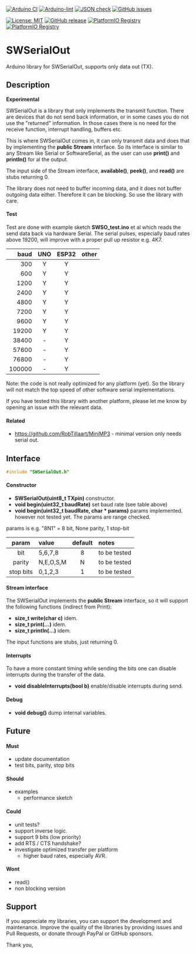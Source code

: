 
[![Arduino CI](https://github.com/RobTillaart/SWSerialOut/workflows/Arduino%20CI/badge.svg)](https://github.com/marketplace/actions/arduino_ci)
[![Arduino-lint](https://github.com/RobTillaart/SWSerialOut/actions/workflows/arduino-lint.yml/badge.svg)](https://github.com/RobTillaart/SWSerialOut/actions/workflows/arduino-lint.yml)
[![JSON check](https://github.com/RobTillaart/SWSerialOut/actions/workflows/jsoncheck.yml/badge.svg)](https://github.com/RobTillaart/SWSerialOut/actions/workflows/jsoncheck.yml)
[![GitHub issues](https://img.shields.io/github/issues/RobTillaart/SWSerialOut.svg)](https://github.com/RobTillaart/SWSerialOut/issues)

[![License: MIT](https://img.shields.io/badge/license-MIT-green.svg)](https://github.com/RobTillaart/SWSerialOut/blob/master/LICENSE)
[![GitHub release](https://img.shields.io/github/release/RobTillaart/SWSerialOut.svg?maxAge=3600)](https://github.com/RobTillaart/SWSerialOut/releases)
[![PlatformIO Registry](https://badges.registry.platformio.org/packages/robtillaart/library/SWSerialOut.svg)](https://registry.platformio.org/libraries/robtillaart/SWSerialOut)
[![PlatformIO Registry](https://badges.registry.platformio.org/packages/robtillaart/library/HX711.svg?maxAge=3600)](https://registry.platformio.org/libraries/robtillaart/SWSerialOut)


# SWSerialOut

Arduino library for SWSerialOut, supports only data out (TX).


## Description

**Experimental**

SWSerialOut is a library that only implements the transmit function.
There are devices that do not send back information, or in some cases 
you do not use the "returned" information.
In those cases there is no need for the receive function, interrupt 
handling, buffers etc.

This is where SWSerialOut comes in, it can only transmit data and does
that by implementing the **public Stream** interface.
So its interface is similar to any Stream like Serial or SoftwareSerial,
as the user can use **print()** and **println()** for al the output.

The input side of the Stream interface, **available()**, **peek()**, 
and **read()** are stubs returning 0.

The library does not need to buffer incoming data, and it does not buffer outgoing data either. Therefore it can be blocking.
So use the library with care.


#### Test 

Test are done with example sketch **SWSO_test.ino** et al which
reads the send data back via hardware Serial.
The serial pulses, especially baud rates above 19200, will improve 
with a proper pull up resistor e.g. 4K7.

|  baud    |  UNO  |  ESP32  |  other  |
|---------:|:-----:|:-------:|:-------:|
|  300     |   Y   |    Y    |
|  600     |   Y   |    Y    |
|  1200    |   Y   |    Y    |
|  2400    |   Y   |    Y    |
|  4800    |   Y   |    Y    |
|  7200    |   Y   |    Y    |
|  9600    |   Y   |    Y    |
|  19200   |   Y   |    Y    |
|  38400   |   -   |    Y    |
|  57600   |   -   |    Y    |
|  76800   |   -   |    Y    |
|  100000  |   -   |    Y    |


Note: the code is not really optimized for any platform (yet). 
So the library will not match the top speed of other software serial implementations.

If you have tested this library with another platform, please let me know by
opening an issue with the relevant data.


#### Related

- https://github.com/RobTillaart/MiniMP3 - minimal version only needs serial out.


## Interface

```cpp
#include "SWSerialOut.h"
```

#### Constructor

- **SWSerialOut(uint8_t TXpin)** constructor.
- **void begin(uint32_t baudRate)** set baud rate (see table above)
- **void begin(uint32_t baudRate, char \* params)** params implemented.
however not tested yet.
The params are range checked.

params is e.g. "8N1" = 8 bit, None parity, 1 stop-bit

|  param    |  value    |  default  |  notes  |
|:---------:|:----------|:---------:|:--------|
|   bit     |  5,6,7,8  |     8     |  to be tested
| parity    | N,E,O,S,M |     N     |  to be tested
| stop bits |  0,1,2,3  |     1     |  to be tested


#### Stream interface

The SWSerialOut implements the **public Stream** interface, so
it will support the following functions (indirect from Print):

- **size_t write(char c)** idem.
- **size_t print(...)** idem.
- **size_t println(...)** idem.

The input functions are stubs, just returning 0.


#### Interrupts

To have a more constant timing while sending the bits one can disable 
interrupts during the transfer of the data.

- **void disableInterrupts(bool b)** enable/disable interrupts during send.


#### Debug

- **void debug()** dump internal variables.


## Future


#### Must

- update documentation
- test bits, parity, stop bits


#### Should

- examples
  - performance sketch


#### Could

- unit tests?
- support inverse logic.
- support 9 bits (low priority)
- add RTS / CTS handshake?
- investigate optimized transfer per platform 
  - higher baud rates, especially AVR.


#### Wont

- read()
- non blocking version 


## Support

If you appreciate my libraries, you can support the development and maintenance.
Improve the quality of the libraries by providing issues and Pull Requests, or
donate through PayPal or GitHub sponsors.

Thank you,

